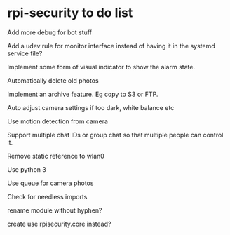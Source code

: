 # rpi-security to do list

Add more debug for bot stuff

Add a udev rule for monitor interface instead of having it in the systemd service file?

Implement some form of visual indicator to show the alarm state.

Automatically delete old photos

Implement an archive feature. Eg copy to S3 or FTP.

Auto adjust camera settings if too dark, white balance etc

Use motion detection from camera

Support multiple chat IDs or group chat so that multiple people can control it.

Remove static reference to wlan0

Use python 3

Use queue for camera photos

Check for needless imports

rename module without hyphen?

create use rpisecurity.core instead?
